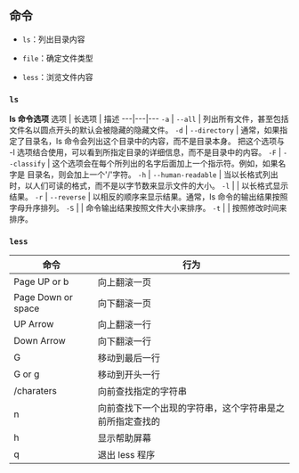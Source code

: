 ## 命令
- `ls`：列出目录内容

- `file`：确定文件类型

- `less`：浏览文件内容

### `ls`
**ls 命令选项**
选项 | 长选项 | 描述
---|---|---
`-a`	| `--all`	| 列出所有文件，甚至包括文件名以圆点开头的默认会被隐藏的隐藏文件。
`-d`	| `--directory`	| 通常，如果指定了目录名，ls 命令会列出这个目录中的内容，而不是目录本身。 把这个选项与 -l 选项结合使用，可以看到所指定目录的详细信息，而不是目录中的内容。
`-F`	| `--classify`	| 这个选项会在每个所列出的名字后面加上一个指示符。例如，如果名字是 目录名，则会加上一个'/'字符。
`-h`	| `--human-readable` | 当以长格式列出时，以人们可读的格式，而不是以字节数来显示文件的大小。
`-l`	| 	| 以长格式显示结果。
`-r`	| `--reverse`	| 以相反的顺序来显示结果。通常，ls 命令的输出结果按照字母升序排列。
`-S`	| | 命令输出结果按照文件大小来排序。
`-t`	| | 按照修改时间来排序。

### `less`
命令 | 行为
---|---
Page UP or b	| 向上翻滚一页
Page Down or space |	向下翻滚一页
UP Arrow |	向上翻滚一行
Down Arrow |	向下翻滚一行
G	| 移动到最后一行
G or g |	移动到开头一行
/charaters	| 向前查找指定的字符串
n	| 向前查找下一个出现的字符串，这个字符串是之前所指定查找的
h	| 显示帮助屏幕
q	| 退出 less 程序
